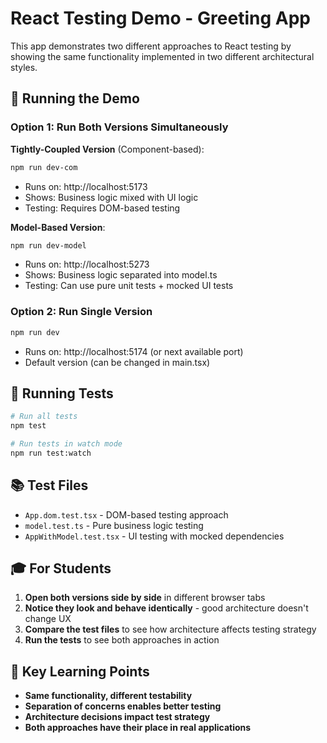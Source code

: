 # React Testing Demo - Greeting App

This app demonstrates two different approaches to React testing by showing the same functionality implemented in two different architectural styles.

## 🚀 Running the Demo

### Option 1: Run Both Versions Simultaneously

**Tightly-Coupled Version** (Component-based):
```bash
npm run dev-com
```
- Runs on: http://localhost:5173
- Shows: Business logic mixed with UI logic
- Testing: Requires DOM-based testing

**Model-Based Version**:
```bash
npm run dev-model
```
- Runs on: http://localhost:5273
- Shows: Business logic separated into model.ts
- Testing: Can use pure unit tests + mocked UI tests

### Option 2: Run Single Version
```bash
npm run dev
```
- Runs on: http://localhost:5174 (or next available port)
- Default version (can be changed in main.tsx)

## 🧪 Running Tests

```bash
# Run all tests
npm test

# Run tests in watch mode
npm run test:watch
```

## 📚 Test Files

- `App.dom.test.tsx` - DOM-based testing approach
- `model.test.ts` - Pure business logic testing
- `AppWithModel.test.tsx` - UI testing with mocked dependencies

## 🎓 For Students

1. **Open both versions side by side** in different browser tabs
2. **Notice they look and behave identically** - good architecture doesn't change UX
3. **Compare the test files** to see how architecture affects testing strategy
4. **Run the tests** to see both approaches in action

## 🔄 Key Learning Points

- **Same functionality, different testability**
- **Separation of concerns enables better testing**
- **Architecture decisions impact test strategy**
- **Both approaches have their place in real applications**
